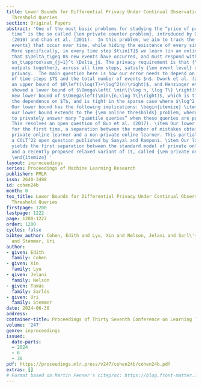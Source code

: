 ```yaml
---
title: Lower Bounds for Differential Privacy Under Continual Observation and Online
  Threshold Queries
section: Original Papers
abstract: 'One of the most basic problems for studying the “price of privacy over
  time” is the so called {\em private counter problem}, introduced by Dwork et al.
  (2010) and Chan et al. (2011).  In this problem, we aim to track the number of {\em
  events} that occur over time, while hiding the existence of every single event.
  More specifically, in every time step $t\in[T]$ we learn (in an online fashion)
  that $\Delta_t\geq 0$ new events have occurred, and must respond with an estimate
  $n_t\approx\sum_{j=1}^t \Delta_j$. The privacy requirement is that {\em all of the
  outputs together}, across all time steps, satisfy {\em event level} differential
  privacy.  The main question here is how our error needs to depend on the total number
  of time steps $T$ and the total number of events $n$. Dwork et al. (2015) showed
  an upper bound of $O\left(\log(T)+\log^2(n)\right)$, and Henzinger et al. (2023)
  showed a lower bound of $\Omega\left( \min\{\log n, \log T\} \right)$. We show a
  new lower bound of $\Omega\left(\min\{n,\log T\}\right)$, which is tight w.r.t.
  the dependence on $T$, and is tight in the sparse case where $\log^2 n=O(\log T)$.
  Our lower bound has the following implications: \begin{itemize} \item We show that
  our lower bound extends to the {\em online thresholds} problem, where the goal is
  to privately answer many “quantile queries” when these queries are presented one-by-one.
  This resolves an open question of Bun et al. (2017). \item Our lower bound implies,
  for the first time, a separation between the number of mistakes obtainable by a
  private online learner and a non-private online learner. This partially resolves
  a COLT’22 open question published by Sanyal and Ramponi. \item Our lower bound also
  yields the first separation between the standard model of private online learning
  and a recently proposed relaxed variant of it, called {\em private online prediction}.
  \end{itemize} '
layout: inproceedings
series: Proceedings of Machine Learning Research
publisher: PMLR
issn: 2640-3498
id: cohen24b
month: 0
tex_title: Lower Bounds for Differential Privacy Under Continual Observation and Online
  Threshold Queries
firstpage: 1200
lastpage: 1222
page: 1200-1222
order: 1200
cycles: false
bibtex_author: Cohen, Edith and Lyu, Xin and Nelson, Jelani and Sarl\'{o}s, Tam\'{a}s
  and Stemmer, Uri
author:
- given: Edith
  family: Cohen
- given: Xin
  family: Lyu
- given: Jelani
  family: Nelson
- given: Tamás
  family: Sarlós
- given: Uri
  family: Stemmer
date: 2024-06-30
address:
container-title: Proceedings of Thirty Seventh Conference on Learning Theory
volume: '247'
genre: inproceedings
issued:
  date-parts:
  - 2024
  - 6
  - 30
pdf: https://proceedings.mlr.press/v247/cohen24b/cohen24b.pdf
extras: []
# Format based on Martin Fenner's citeproc: https://blog.front-matter.io/posts/citeproc-yaml-for-bibliographies/
---
```

